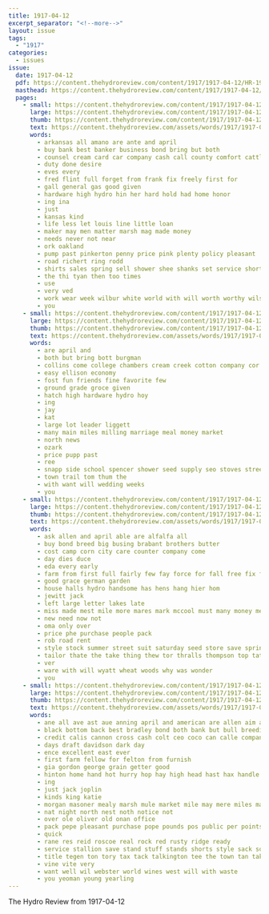 ```yaml
---
title: 1917-04-12
excerpt_separator: "<!--more-->"
layout: issue
tags:
  - "1917"
categories:
  - issues
issue:
  date: 1917-04-12
  pdf: https://content.thehydroreview.com/content/1917/1917-04-12/HR-1917-04-12.pdf
  masthead: https://content.thehydroreview.com/content/1917/1917-04-12/masthead/HR-1917-04-12.jpg
  pages:
    - small: https://content.thehydroreview.com/content/1917/1917-04-12/small/HR-1917-04-12-01.jpg
      large: https://content.thehydroreview.com/content/1917/1917-04-12/large/HR-1917-04-12-01.jpg
      thumb: https://content.thehydroreview.com/content/1917/1917-04-12/thumbnails/HR-1917-04-12-01.jpg
      text: https://content.thehydroreview.com/assets/words/1917/1917-04-12/HR-1917-04-12-01.txt
      words:
        - arkansas all amano are ante and april
        - buy bank best banker business bond bring but both
        - counsel cream card car company cash call county comfort cattle caddo
        - duty done desire
        - eves every
        - fred flint full forget from frank fix freely first for
        - gall general gas good given
        - hardware high hydro hin her hard hold had home honor
        - ing ina
        - just
        - kansas kind
        - life less let louis line little loan
        - maker may men matter marsh mag made money
        - needs never not near
        - ork oakland
        - pump past pinkerton penny price pink plenty policy pleasant
        - road richert ring rodd
        - shirts sales spring sell shower shee shanks set service short see seat stand strength
        - the thi tyan then too times
        - use
        - very ved
        - work wear week wilbur white world with will worth worthy wilson win whitchurch
        - you
    - small: https://content.thehydroreview.com/content/1917/1917-04-12/small/HR-1917-04-12-02.jpg
      large: https://content.thehydroreview.com/content/1917/1917-04-12/large/HR-1917-04-12-02.jpg
      thumb: https://content.thehydroreview.com/content/1917/1917-04-12/thumbnails/HR-1917-04-12-02.jpg
      text: https://content.thehydroreview.com/assets/words/1917/1917-04-12/HR-1917-04-12-02.txt
      words:
        - are april and
        - both but bring bott burgman
        - collins come college chambers cream creek cotton company cor
        - easy ellison economy
        - fost fun friends fine favorite few
        - ground grade groce given
        - hatch high hardware hydro hoy
        - ing
        - jay
        - kat
        - large lot leader liggett
        - many main miles milling marriage meal money market
        - north news
        - ozark
        - price pupp past
        - ree
        - snapp side school spencer shower seed supply seo stoves street
        - town trail tom thum the
        - with want will wedding weeks
        - you
    - small: https://content.thehydroreview.com/content/1917/1917-04-12/small/HR-1917-04-12-03.jpg
      large: https://content.thehydroreview.com/content/1917/1917-04-12/large/HR-1917-04-12-03.jpg
      thumb: https://content.thehydroreview.com/content/1917/1917-04-12/thumbnails/HR-1917-04-12-03.jpg
      text: https://content.thehydroreview.com/assets/words/1917/1917-04-12/HR-1917-04-12-03.txt
      words:
        - ask allen and april able are alfalfa all
        - buy bond breed big busing brabant brothers butter
        - cost camp corn city care counter company come
        - day dies duce
        - eda every early
        - farm from first full fairly few fay force for fall free fix famous
        - good grace german garden
        - house halls hydro handsome has hens hang hier hom
        - jewitt jack
        - left large letter lakes late
        - miss made mest mile more mares mark mccool must many money means
        - new need now not
        - oma only over
        - price phe purchase people pack
        - rob road rent
        - style stock summer street suit saturday seed store save spring sales season sample south scott sell stand styles story sale
        - tailor thate the take thing thew tor thralls thompson top tate
        - ver
        - ware with will wyatt wheat woods why was wonder
        - you
    - small: https://content.thehydroreview.com/content/1917/1917-04-12/small/HR-1917-04-12-04.jpg
      large: https://content.thehydroreview.com/content/1917/1917-04-12/large/HR-1917-04-12-04.jpg
      thumb: https://content.thehydroreview.com/content/1917/1917-04-12/thumbnails/HR-1917-04-12-04.jpg
      text: https://content.thehydroreview.com/assets/words/1917/1917-04-12/HR-1917-04-12-04.txt
      words:
        - ane all ave ast aue anning april and american are allen aim ala
        - black bottom back best bradley bond both bank but bull breeding barber barn buy bay brown bran bos breed blea
        - credit calis cannon cross cash colt ceo coco can calle company cattle case care county
        - days draft davidson dark day
        - ence excellent east ever
        - first farm fellow for felton from furnish
        - gia gordon george grain getter good
        - hinton home hand hot hurry hop hay high head hast hax handle hatfield hands has hydro house
        - ing
        - just jack joplin
        - kinds king katie
        - morgan masoner mealy marsh mule market mile may mere miles mare money
        - nat night north nest noth notice not
        - over ole oliver old onan office
        - pack pepe pleasant purchase pope pounds pos public per points pure
        - quick
        - rane res reid roscoe real rock red rusty ridge ready
        - service stallion save stand stuff stands shorts style sack soe standard seay supply sell south season stock school sin sol show sale special spring surgeon scott saw sage
        - title tegen ton tory tax tack talkington tee the town tan taken
        - vine vite very
        - want well wil webster world wines west will with waste
        - you yeoman young yearling
---
```


The Hydro Review from 1917-04-12

<!--more-->

